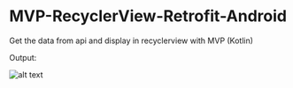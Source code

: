 # MVP-RecyclerView-Retrofit-Android

Get the data from api and display in recyclerview with MVP (Kotlin)

Output:

![alt text](https://raw.githubusercontent.com/username/projectname/branch/path/to/img.png)
